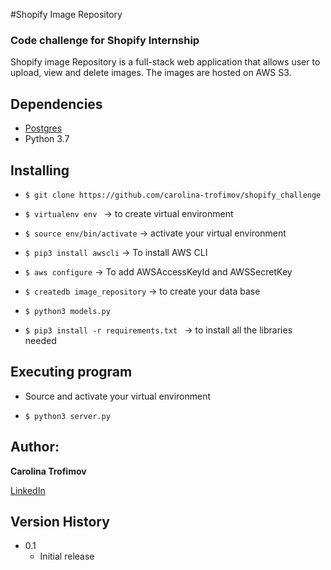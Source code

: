 
#Shopify Image Repository

### Code challenge for Shopify Internship


Shopify image Repository is a full-stack web application that allows user to upload, view and delete images. The images are hosted on AWS S3.


## Dependencies

* [Postgres](https://www.postgresql.org/download/)
* Python 3.7


## Installing

* ```$ git clone https://github.com/carolina-trofimov/shopify_challenge```

* ```$ virtualenv env ``` -> to create virtual environment

* ```$ source env/bin/activate``` -> activate your virtual environment

* ```$ pip3 install awscli``` -> To install AWS CLI

* ```$ aws configure``` -> To add AWSAccessKeyId and AWSSecretKey

* ```$ createdb image_repository``` -> to create your data base

* ```$ python3 models.py ``` 

* ```$ pip3 install -r requirements.txt ``` -> to install all the libraries needed

## Executing program

* Source and activate your virtual environment

* ```$ python3 server.py ```

## Author:

 **Carolina Trofimov**

[LinkedIn](https://www.linkedin.com/in/carolina-trofimov/)

## Version History 

* 0.1
    * Initial release
